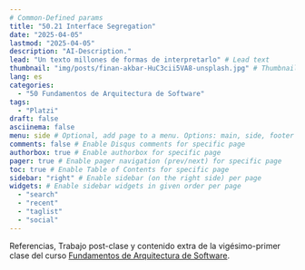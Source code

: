 ```yaml
---
# Common-Defined params
title: "50.21 Interface Segregation"
date: "2025-04-05"
lastmod: "2025-04-05"
description: "AI-Description."
lead: "Un texto millones de formas de interpretarlo" # Lead text
thumbnail: "img/posts/finan-akbar-HuC3cii5VA8-unsplash.jpg" # Thumbnail image
lang: es
categories:
  - "50 Fundamentos de Arquitectura de Software"
tags:
  - "Platzi"
draft: false
asciinema: false
menu: side # Optional, add page to a menu. Options: main, side, footer
comments: false # Enable Disqus comments for specific page
authorbox: true # Enable authorbox for specific page
pager: true # Enable pager navigation (prev/next) for specific page
toc: true # Enable Table of Contents for specific page
sidebar: "right" # Enable sidebar (on the right side) per page
widgets: # Enable sidebar widgets in given order per page
  - "search"
  - "recent"
  - "taglist"
  - "social"
---
```


Referencias, Trabajo post-clase y contenido extra de la vigésimo-primer clase del curso [Fundamentos de Arquitectura de Software](https://platzi.com/). 

<!--more-->

